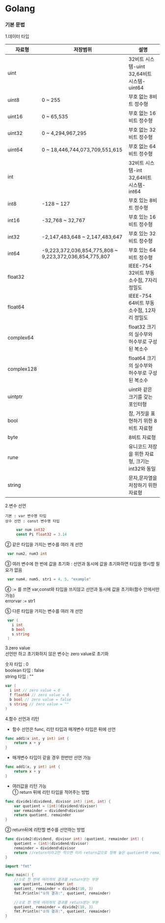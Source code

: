 # Golang

### 기본 문법   

1.데이터 타입

|자료형|저장범위|설명|
|------|---|---|
|uint||32비트 시스템-uint 32,64비트 시스템-uint64|
|uint8|0 ~ 255|부호 없는 8비트 정수형|
|uint16|0 ~ 65,535|부호 없는 16비트 정수형|
|uint32|0 ~ 4,294,967,295|부호 없는 32비트 정수형|
|uint64|0 ~ 18,446,744,073,709,551,615|부호 없는 64비트 정수형|
|int||32비트 시스템-int 32,64비트 시스템-int64|
|int8|-128 ~ 127|부호 있는 8비트 정수형|
|int16|-32,768 ~ 32,767|부호 있는 16비트 정수형|
|int32|-2,147,483,648 ~ 2,147,483,647|부호 있는 32비트 정수형|
|int64|-9,223,372,036,854,775,808 ~ 9,223,372,036,854,775,807|부호 있는 64비트 정수형|
|float32||IEEE-754 32비트 부동소수점, 7자리 정밀도|
|float64||IEEE-754 64비트 부동소수점, 12자리 정밀도|
|complex64||float32 크기의 실수부와 허수부로 구성된 복소수|
|complex128||float64 크기의 실수부와 허수부로 구성된 복소수|
|uintptr||uint와 같은 크기를 갖는 포인터형|
|bool||	참, 거짓을 표현하기 위한 8비트 자료형|
|byte||	8비트 자료형|
|rune||유니코드 저장을 위한 자료형, 크기는 int32와 동일|
|string||문자,문자열을 저장하기 위한 자료형|
   
2.변수 선언   

    기본 : var 변수명 타입
    상수 선언 : const 변수명 타입   
    
```go
     var num int32 
     const Pi float32 = 3.14   
```  
   
 ② 같은 타입을 가지는 변수를 여러 개 선언   
   ```go
    var num2, num3 int    
   ```

   ③ 여러 변수에 한 번에 값을 초기화 : 선언과 동시에 값을 초기화하면 타입을 명시할 필요가 없음
   ```go
    var num4, num5, str1 = 4, 5, "example"    
   ```
   ④ := 를 쓰면 var,const와 타입을 쓰지않고 선언과 동시에 값을 초기화(함수 안에서만 가능)  
   errorvar := str1   
   
   ⑤ 다른 타입을 가지는 변수를 여러 개 선언   
   ```go
    var (   
      i int   
      b bool   
      s string   
    )
```

3.zero value   
  선언만 하고 초기화하지 않은 변수는 zero value로 초기화   
  
  숫자 타입 : 0   
  boolean 타입 : false   
  string 타입 : ""

  ```go   
  var (
    i int // zero value = 0
    f float64 // zero value = 0
    b bool // zero value = false
    s string // zero value = ""
)
```
   

4.함수 선언과 리턴
- 함수 선언은 func, 리턴 타입과 매개변수 타입은 뒤에 선언
```go
func add1(x int, y int) int {
    return x + y
}
```
- 매개변수 타입이 같을 경우 한번만 선언 가능
```go
func add1(x, y int) int {
    return x + y
}
```
- 여러값을 리턴 가능   
① return 뒤에 리턴 타입을 적어주는 방법   

```go
func divide1(dividend, divisor int) (int, int) {
    var quotient = (int)(dividend/divisor)
    var remainder = dividend%divisor
    return quotient, remainder
}
```
② return뒤에 리턴할 변수를 선언하는 방법
```go
func divide2(dividend, divisor int) (quotient, remainder int) {
    quotient = (int)(dividend/divisor)
    remainder = dividend%divisor
    return //return이라고만 적으면 미리 return값으로 정해 놓은 quotient와 remainder를 return합니다.
}
```

```go
import "fmt"

func main() {
    //①로 한 번에 여러개의 결과를 return받는 부분
    var quotient, remainder int
    quotient, remainder = divide1(10, 3)
    fmt.Println("①의 결과:", quotient, remainder)
    
    //②로 한 번에 여러개의 결과를 return받는 부분
    quotient, remainder = divide2(10, 3)
    fmt.Println("②의 결과:", quotient, remainder)
}
```